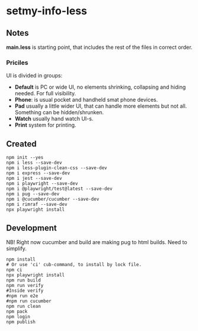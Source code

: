 # setmy-info-less

## Notes

**main.less** is starting point, that includes the rest of the files in correct order.

### Priciles

UI is divided in groups:

* **Default** is PC or wide UI, no elements shrinking, collapsing and hiding needed. For full visibility.
* **Phone**: is usual pocket and handheld smat phone devices.
* **Pad** usually a little wider UI, that can handle more elements but not all. Something can be hidden/shrunken.
* **Watch** usually hand watch UI-s.
* **Print** system for printing.

## Created

```
npm init --yes
npm i less --save-dev
npm i less-plugin-clean-css --save-dev
npm i express --save-dev
npm i jest --save-dev
npm i playwright --save-dev
npm i @playwright/test@latest --save-dev
npm i pug --save-dev
npm i @cucumber/cucumber --save-dev
npm i rimraf --save-dev
npx playwright install
```

## Development

NB! Right now cucumber and build are making pug to html builds. Need to simplify.

```
npm install
# Or use 'ci' cub-command, to install by lock file. 
npm ci
npx playwright install
npm run build
npm run verify
#Inside verify
#npm run e2e
#npm run cucumber
npm run clean
npm pack
npm login
npm publish
```
